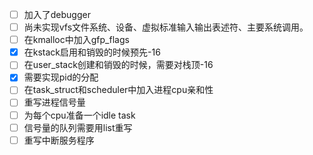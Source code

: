 - [ ] 加入了debugger
- [ ] 尚未实现vfs文件系统、设备、虚拟标准输入输出表述符、主要系统调用。
- [ ] 在kmalloc中加入gfp_flags
- [x] 在kstack启用和销毁的时候预先-16
- [ ] 在user_stack创建和销毁的时候，需要对栈顶-16
- [x] 需要实现pid的分配
- [ ] 在task_struct和scheduler中加入进程cpu亲和性
- [ ] 重写进程信号量
- [ ] 为每个cpu准备一个idle task
- [ ] 信号量的队列需要用list重写
- [ ] 重写中断服务程序